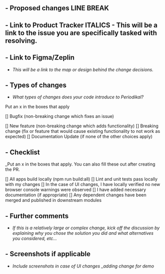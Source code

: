 ## - Proposed changes LINE BREAK

## - Link to Product Tracker ITALICS - This will be a link to the issue you are specifically tasked with resolving.

## - Link to Figma/Zeplin

- *This will be a link to the map or design behind the change decisions.*

## - Types of changes

- *What types of changes does your code introduce to Periodikal?*

Put an x in the boxes that apply

[] Bugfix (non-breaking change which fixes an issue)

[] New feature (non-breaking change which adds functionality)
[] Breaking change (fix or feature that would cause existing functionality to not work as expected)
[] Documentation Update (if none of the other choices apply)
## - Checklist

_Put an x in the boxes that apply. You can also fill these out after creating the PR.

[] All apps build locally (npm run build:all)
[] Lint and unit tests pass locally with my changes
[] In the case of UI changes, I have locally verified no new browser console warnings were observed
[] I have added necessary documentation (if appropriate)
[] Any dependent changes have been merged and published in downstream modules
## - Further comments

- *If this is a relatively large or complex change, kick off the discussion by explaining why you chose the solution you did and what alternatives you considered, etc...*

## - Screenshots if applicable

- *Include screenshots in case of UI changes _adding change for demo*
